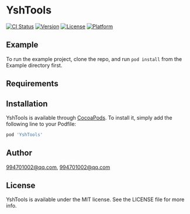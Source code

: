 # YshTools

[![CI Status](https://img.shields.io/travis/994701002@qq.com/YshTools.svg?style=flat)](https://travis-ci.org/994701002@qq.com/YshTools)
[![Version](https://img.shields.io/cocoapods/v/YshTools.svg?style=flat)](https://cocoapods.org/pods/YshTools)
[![License](https://img.shields.io/cocoapods/l/YshTools.svg?style=flat)](https://cocoapods.org/pods/YshTools)
[![Platform](https://img.shields.io/cocoapods/p/YshTools.svg?style=flat)](https://cocoapods.org/pods/YshTools)

## Example

To run the example project, clone the repo, and run `pod install` from the Example directory first.

## Requirements

## Installation

YshTools is available through [CocoaPods](https://cocoapods.org). To install
it, simply add the following line to your Podfile:

```ruby
pod 'YshTools'
```

## Author

994701002@qq.com, 994701002@qq.com

## License

YshTools is available under the MIT license. See the LICENSE file for more info.
